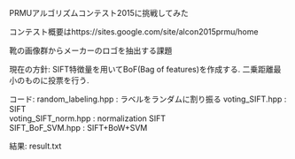 PRMUアルゴリズムコンテスト2015に挑戦してみた

コンテスト概要はhttps://sites.google.com/site/alcon2015prmu/home

靴の画像群からメーカーのロゴを抽出する課題

現在の方針:
    SIFT特徴量を用いてBoF(Bag of features)を作成する. 二乗距離最小のものに投票を行う.

コード:
    random_labeling.hpp : ラベルをランダムに割り振る 
    voting_SIFT.hpp : SIFT  
    voting_SIFT_norm.hpp : normalization SIFT  
    SIFT_BoF_SVM.hpp : SIFT+BoW+SVM  

結果:
    result.txt

